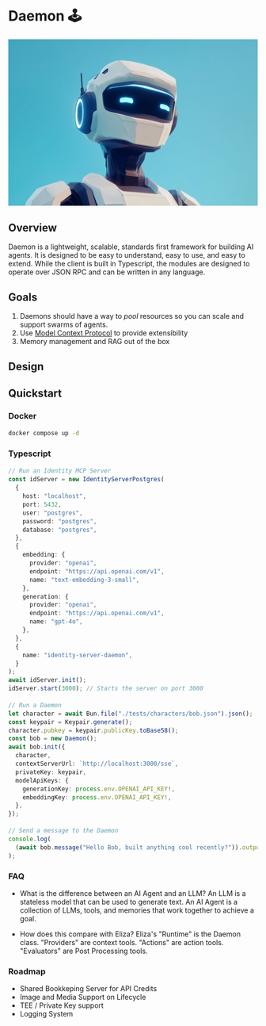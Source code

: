 # Daemon 🕹

![Daemon Banner](./images/daemon.png)

## Overview

Daemon is a lightweight, scalable, standards first framework for building AI agents. It is designed to be easy to understand, easy to use, and easy to extend. While the client is built in Typescript, the modules are designed to operate over JSON RPC and can be written in any language.

## Goals

1. Daemons should have a way to _pool_ resources so you can scale and support swarms of agents.
2. Use [Model Context Protocol](https://modelcontextprotocol.io/) to provide extensibility
3. Memory management and RAG out of the box

## Design

## Quickstart

### Docker

```bash
docker compose up -d
```

### Typescript

```typescript
// Run an Identity MCP Server
const idServer = new IdentityServerPostgres(
  {
    host: "localhost",
    port: 5432,
    user: "postgres",
    password: "postgres",
    database: "postgres",
  },
  {
    embedding: {
      provider: "openai",
      endpoint: "https://api.openai.com/v1",
      name: "text-embedding-3-small",
    },
    generation: {
      provider: "openai",
      endpoint: "https://api.openai.com/v1",
      name: "gpt-4o",
    },
  },
  {
    name: "identity-server-daemon",
  }
);
await idServer.init();
idServer.start(3000); // Starts the server on port 3000

// Run a Daemon
let character = await Bun.file("./tests/characters/bob.json").json();
const keypair = Keypair.generate();
character.pubkey = keypair.publicKey.toBase58();
const bob = new Daemon();
await bob.init({
  character,
  contextServerUrl: `http://localhost:3000/sse`,
  privateKey: keypair,
  modelApiKeys: {
    generationKey: process.env.OPENAI_API_KEY!,
    embeddingKey: process.env.OPENAI_API_KEY!,
  },
});

// Send a message to the Daemon
console.log(
  (await bob.message("Hello Bob, built anything cool recently?")).output
);
```

### FAQ

- What is the difference between an AI Agent and an LLM?
  An LLM is a stateless model that can be used to generate text. An AI Agent is a collection of LLMs, tools, and memories that work together to achieve a goal.

- How does this compare with Eliza?
  Eliza's "Runtime" is the Daemon class. "Providers" are context tools. "Actions" are action tools. "Evaluators" are Post Processing tools.

### Roadmap

- Shared Bookkeping Server for API Credits
- Image and Media Support on Lifecycle
- TEE / Private Key support
- Logging System
